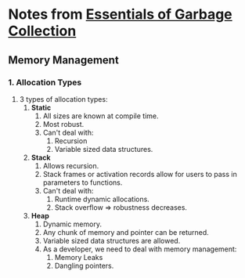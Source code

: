 # Notes from [Essentials of Garbage Collection](https://dmitrysoshnikov.teachable.com/courses/607252/)

## Memory Management

### 1. Allocation Types
1. 3 types of allocation types:
   1. __Static__
      1. All sizes are known at compile time.
      2. Most robust.
      3. Can't deal with:
         1. Recursion
         2. Variable sized data structures.
   2. __Stack__
      1. Allows recursion.
      2. Stack frames or activation records allow for users to pass in parameters to functions.
      3. Can't deal with:
         1. Runtime dynamic allocations.
         2. Stack overflow => robustness decreases.
   3. __Heap__
      1. Dynamic memory. 
      2. Any chunk of memory and pointer can be returned. 
      3. Variable sized data structures are allowed.
      4. As a developer, we need to deal with memory management:
         1. Memory Leaks
         2. Dangling pointers.